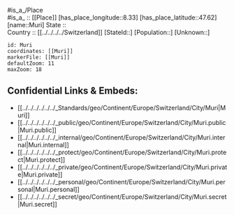 ﻿---
location: [47.62,8.33] 
mapzoom: [7,12] 
mapmarker: city 
type: City
tags:
- geo/City


SpocWebEntityId: 32632
isDeleted: false
confidential: public

---
#is_a_/Place  
#is_a_ :: [[Place]] 
[has_place_longitude::8.33] 
[has_place_latitude::47.62] 
[name::Muri] 
State ::  
Country :: [[../../../../Switzerland]] 
[StateId::] 
[Population::] 
[Unknown::] 


```leaflet
id: Muri
coordinates: [[Muri]] 
markerFile: [[Muri]] 
defaultZoom: 11 
maxZoom: 18
```


## Confidential Links & Embeds: 
- [[../../../../../../_Standards/geo/Continent/Europe/Switzerland/City/Muri|Muri]] 
- [[../../../../../../_public/geo/Continent/Europe/Switzerland/City/Muri.public|Muri.public]] 
- [[../../../../../../_internal/geo/Continent/Europe/Switzerland/City/Muri.internal|Muri.internal]] 
- [[../../../../../../_protect/geo/Continent/Europe/Switzerland/City/Muri.protect|Muri.protect]] 
- [[../../../../../../_private/geo/Continent/Europe/Switzerland/City/Muri.private|Muri.private]] 
- [[../../../../../../_personal/geo/Continent/Europe/Switzerland/City/Muri.personal|Muri.personal]] 
- [[../../../../../../_secret/geo/Continent/Europe/Switzerland/City/Muri.secret|Muri.secret]] 
